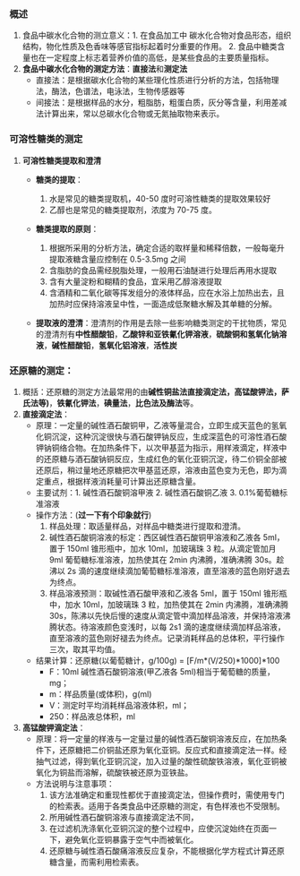 ### 概述

1. 食品中碳水化合物的测立意义：1. 在食品加工中 碳水化合物对食品形态，组织结构，物化性质及色香味等感官指标起着时分重要的作用。 2. 食品中糖类含量也在一定程度上标志着营养价值的高低，是某些食品的主要质量指标。
2. **食品中碳水化合物的测定方法**：**直接法**和**测定法**
   - 直接法：是根据碳水化合物的某些理化性质进行分析的方法，包括物理法，酶法，色谱法，电泳法，生物传感器等
   - 间接法：是根据样品的水分，粗脂肪，粗蛋白质，灰分等含量，利用差减法计算出来，常以总碳水化合物或无氮抽取物来表示。

### 可溶性糖类的测定

1. **可溶性糖类提取和澄清**

   - **糖类的提取**：

     1. 水是常见的糖类提取机，40-50 度时可溶性糖类的提取效果较好
     2. 乙醇也是常见的糖类提取剂，浓度为 70-75 度。

   - **糖类提取的原则**：

     1. 根据所采用的分析方法，确定合适的取样量和稀释倍数，一般每毫升提取液糖含量应控制在 0.5-3.5mg 之间
     2. 含脂肪的食品需经脱脂处理，一般用石油醚进行处理后再用水提取
     3. 含有大量淀粉和糊精的食品，宜采用乙醇溶液提取
     4. 含酒精和二氧化碳等挥发组分的液体样品，应在水浴上加热出去，且加热时应保持溶液呈中性，一面造成低聚糖水解及其单糖的分解。

   - **提取液的澄清**：澄清剂的作用是去除一些影响糖类测定的干扰物质，常见的澄清剂有**中性醋酸铅**，**乙酸锌和亚铁氰化钾溶液**，**硫酸铜和氢氧化钠溶液**，**碱性醋酸铅**，**氢氧化铝溶液**，**活性炭**

### 还原糖的测定：

1. 概括：还原糖的测定方法最常用的由**碱性铜盐法直接滴定法，高锰酸钾法，萨氏法等)**，**铁氰化钾法**，**碘量法**，**比色法及酶法**等。
2. **直接滴定法**：
   - 原理：一定量的碱性酒石酸铜甲，乙液等量混合，立即生成天蓝色的氢氧化铜沉淀，这种沉淀很快与酒石酸钾钠反应，生成深蓝色的可溶性酒石酸钾钠铜络合物。在加热条件下，以次甲基蓝为指示，用样液滴定，样液中的还原糖与酒石酸钠铜反应，生成红色的氧化亚铜沉淀，待二价铜全部被还原后，稍过量地还原糖把次甲基蓝还原，溶液由蓝色变为无色，即为滴定重点，根据样液消耗量可计算出还原糖含量。
   - 主要试剂：1. 碱性酒石酸铜溶甲液 2. 碱性酒石酸铜乙液 3. 0.1%葡萄糖标准溶液
   - 操作方法：(**过一下有个印象就行**)
     1. 样品处理：取适量样品，对样品中糖类进行提取和澄清。
     2. 碱性酒石酸铜溶液的标定：西区碱性酒石酸铜甲溶液和乙液各 5ml，置于 150ml 锥形瓶中，加水 10ml，加玻璃珠 3 粒。从滴定管加月 9ml 葡萄糖标准溶液，加热使其在 2min 内沸腾，准确沸腾 30s。趁沸以 2s 滴的速度继续滴加葡萄糖标准溶液，直至溶液的蓝色刚好退去为终点。
     3. 样品溶液预测：取碱性酒石酸甲液和乙液各 5ml，置于 150ml 锥形瓶中，加水 10ml，加玻璃珠 3 粒，加热使其在 2min 内沸腾，准确沸腾 30s，陈沸以先快后慢的速度从滴定管中滴加样品溶液，并保持溶液沸腾状态。待溶液颜色变浅时，以每 2s1 滴的速度继续滴加样品溶液，直至溶液的蓝色刚好褪去为终点。记录消耗样品的总体积，平行操作三次，取其平均值。
   - 结果计算：还原糖(以葡萄糖计，g/100g) = [F/m*(V/250)*1000]\*100
     - F：10ml 碱性酒石酸铜溶液(甲乙液各 5ml)相当于葡萄糖的质量，mg；
     - m：样品质量(或体积)，g(ml)
     - V：测定时平均消耗样品溶液体积，ml；
     - 250：样品液总体积，ml
3. **高锰酸钾滴定法**：
   - 原理：将一定量的样液与一定量过量的碱性酒石酸铜溶液反应，在加热条件下，还原糖把二价铜盐还原为氧化亚铜。反应式和直接滴定法一样。经抽气过滤，得到氧化亚铜沉淀，加入过量的酸性硫酸铁溶液，氧化亚铜被氧化为铜盐而溶解，硫酸铁被还原为亚铁盐。
   - 方法说明与注意事项：
     1. 该方法准确定和重现性都优于直接滴定法，但操作费时，需使用专门的检索表。适用于各类食品中还原糖的测定，有色样液也不受限制。
     2. 所用碱性酒石酸铜溶液与直接滴定法不同，
     3. 在过滤机洗涤氧化亚铜沉淀的整个过程中，应使沉淀始终在页面一下，避免氧化亚铜暴露于空气中而被氧化。
     4. 还原糖与碱性酒石酸痛溶液反应复杂，不能根据化学方程式计算还原糖含量，而需利用检索表。
